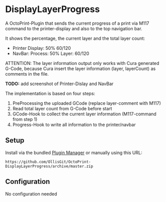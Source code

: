 # DisplayLayerProgress

A OctoPrint-Plugin that sends the current progress of a print via M117 command to the printer-display and also to the top navigation bar.

It shows the percentage, the current layer and the total layer count:

- Printer Display: 50% 60/120
- NavBar: Process: 50% Layer: 60/120

ATTENTION: The layer information output only works with Cura generated G-Code, because Cura insert the layer information (layer, layerCount) as comments in the file.
 
**TODO:** add screenshot of Printer-Dislay and NavBar

The implementation is based on four steps:

1. PreProcessing the uploaded GCode (replace layer-comment with M117) 
2. Read total layer count from G-Code before start
3. GCode-Hook to collect the current layer information (M117-command from step 1)
4. Progress-Hook to write all information to the printer/navbar
 
## Setup

Install via the bundled [Plugin Manager](https://github.com/foosel/OctoPrint/wiki/Plugin:-Plugin-Manager)
or manually using this URL:

    https://github.com/OllisGit/OctoPrint-DisplayLayerProgress/archive/master.zip


## Configuration

No configuration needed

